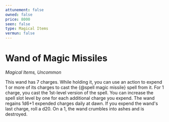 ```yaml
---
attunement: false
owned: false
price: 8000
seen: false
type: Magical Items
vermun: false
---
```

# Wand of Magic Missiles

*Magical Items, Uncommon*

This wand has 7 charges. While holding it, you can use an action to expend 1 or more of its charges to cast the {@spell magic missile} spell from it. For 1 charge, you cast the 1st-level version of the spell. You can increase the spell slot level by one for each additional charge you expend. The wand regains 1d6+1 expended charges daily at dawn. If you expend the wand's last charge, roll a d20. On a 1, the wand crumbles into ashes and is destroyed.